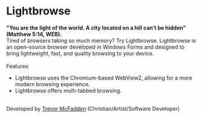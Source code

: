 # Lightbrowse
<b>"You are the light of the world. A city located on a hill can’t be hidden" (Matthew 5:14, WEB).</b>
<br>
Tired of browsers taking so much memory? Try Lightbrowse. Lightbrowse is an open-source browser developed in Windows Forms and designed to bring lightweight, fast, and quality browsing to your device.
<br>
<br>
Features:
- Lightbrowse uses the Chromium-based WebView2, allowing for a more modern browsing experience.
- Lightbrowse offers multi-tabbed browsing.
<br>
Developed by <a href="https://www.trevormcfadden.com">Trevor McFadden</a> (Christian/Artist/Software Developer)
